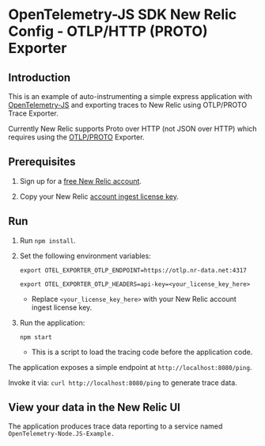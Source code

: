 # OpenTelemetry-JS SDK New Relic Config - OTLP/HTTP (PROTO) Exporter

## Introduction

This is an example of auto-instrumenting a simple express application with [OpenTelemetry-JS](https://github.com/open-telemetry/opentelemetry-js#instantiate-tracing) and exporting traces to New Relic using OTLP/PROTO Trace Exporter.

Currently New Relic supports Proto over HTTP (not JSON over HTTP) which requires using the [OTLP/PROTO](https://www.npmjs.com/package/@opentelemetry/exporter-trace-otlp-proto) Exporter.

## Prerequisites

1. Sign up for a [free New Relic account](https://newrelic.com/signup).

2. Copy your New Relic [account ingest license key](https://one.newrelic.com/launcher/api-keys-ui.launcher).

## Run

1. Run `npm install`.

2. Set the following environment variables:

   ```shell
   export OTEL_EXPORTER_OTLP_ENDPOINT=https://otlp.nr-data.net:4317

   export OTEL_EXPORTER_OTLP_HEADERS=api-key=<your_license_key_here>
   ```
   - Replace `<your_license_key_here>` with your New Relic account ingest license key.

3. Run the application:

   ```shell
   npm start
   ```

   - This is a script to load the tracing code before the application code.

The application exposes a simple endpoint at `http://localhost:8080/ping`.

Invoke it via: `curl http://localhost:8080/ping` to generate trace data.

## View your data in the New Relic UI

The application produces trace data reporting to a service named `OpenTelemetry-Node.JS-Example.`

